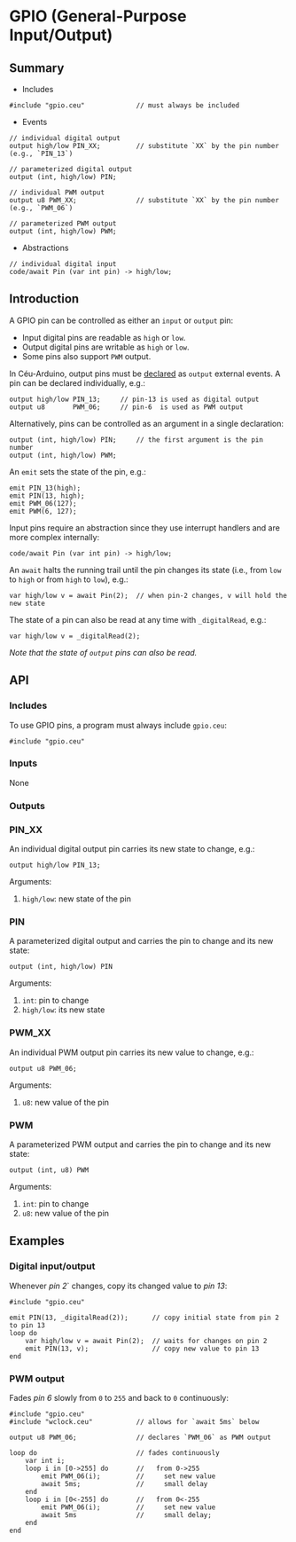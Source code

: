# GPIO (General-Purpose Input/Output)

## Summary

- Includes

```
#include "gpio.ceu"             // must always be included
```

- Events

```
// individual digital output
output high/low PIN_XX;         // substitute `XX` by the pin number (e.g., `PIN_13`)

// parameterized digital output
output (int, high/low) PIN;

// individual PWM output
output u8 PWM_XX;               // substitute `XX` by the pin number (e.g., `PWM_06`)

// parameterized PWM output
output (int, high/low) PWM;
```

- Abstractions

```
// individual digital input
code/await Pin (var int pin) -> high/low;
```

## Introduction

A GPIO pin can be controlled as either an `input` or `output` pin:
- Input digital pins are readable as `high` or `low`.
- Output digital pins are writable as `high` or `low`.
- Some pins also support `PWM` output.

In Céu-Arduino, output pins must be [declared][declaration] as `output`
external events.
A pin can be declared individually, e.g.:

```
output high/low PIN_13;     // pin-13 is used as digital output
output u8       PWM_06;     // pin-6  is used as PWM output
```

Alternatively, pins can be controlled as an argument in a single declaration:

```
output (int, high/low) PIN;     // the first argument is the pin number
output (int, high/low) PWM;
```

An `emit` sets the state of the pin, e.g.:

```
emit PIN_13(high);
emit PIN(13, high);
emit PWM_06(127);
emit PWM(6, 127);
```

Input pins require an abstraction since they use interrupt handlers and are
more complex internally:

```
code/await Pin (var int pin) -> high/low;
```

An `await` halts the running trail until the pin changes its state (i.e., from
`low` to `high` or from `high` to `low`), e.g.:

```
var high/low v = await Pin(2);  // when pin-2 changes, v will hold the new state
```

The state of a pin can also be read at any time with `_digitalRead`, e.g.:

```
var high/low v = _digitalRead(2);
```

*Note that the state of `output` pins can also be read.*

[declaration]: http://ceu-lang.github.io/ceu/out/manual/v0.30/storage_entities/#external-events
[await]:       http://ceu-lang.github.io/ceu/out/manual/v0.30/statements/#event
[emit]:        http://ceu-lang.github.io/ceu/out/manual/v0.30/statements/#events_1

## API

### Includes

To use GPIO pins, a program must always include `gpio.ceu`:

```
#include "gpio.ceu"
```

### Inputs

None

### Outputs

### PIN_XX

An individual digital output pin carries its new state to change, e.g.:

```
output high/low PIN_13;
```

Arguments:

1. `high/low`: new state of the pin

### PIN

A parameterized digital output and carries the pin to change and its new state:

```
output (int, high/low) PIN
```

Arguments:

1. `int`:      pin to change
2. `high/low`: its new state

### PWM_XX

An individual PWM output pin carries its new value to change, e.g.:

```
output u8 PWM_06;
```

Arguments:

1. `u8`: new value of the pin

### PWM

A parameterized PWM output and carries the pin to change and its new state:

```
output (int, u8) PWM
```

Arguments:

1. `int`: pin to change
2. `u8`:  new value of the pin

## Examples

### Digital input/output

Whenever *pin 2*` changes, copy its changed value to *pin 13*:

```
#include "gpio.ceu"

emit PIN(13, _digitalRead(2));      // copy initial state from pin 2 to pin 13
loop do
    var high/low v = await Pin(2);  // waits for changes on pin 2
    emit PIN(13, v);                // copy new value to pin 13
end
```

### PWM output

Fades *pin 6* slowly from `0` to `255` and back to `0` continuously:

```
#include "gpio.ceu"
#include "wclock.ceu"           // allows for `await 5ms` below

output u8 PWM_06;               // declares `PWM_06` as PWM output

loop do                         // fades continuously
    var int i;
    loop i in [0->255] do       //   from 0->255
        emit PWM_06(i);         //     set new value
        await 5ms;              //     small delay
    end
    loop i in [0<-255] do       //   from 0<-255
        emit PWM_06(i);         //     set new value
        await 5ms               //     small delay;
    end
end
```
